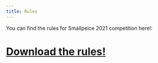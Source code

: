 ```yaml
---
title: Rules
---
```


You can find the rules for Smallpeice 2021 competition here!:

# [Download the rules!](/rules.pdf)
